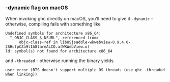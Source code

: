### -dynamic flag on macOS

When invoking ghc directly on macOS, you'll need to give it `-dynamic` - otherwise, compiling fails with something like

```
Undefined symbols for architecture x86_64:
  "_OBJC_CLASS_$_NSURL", referenced from:
      objc-class-ref in libHSjsaddle-wkwebview-0.9.4.0-2SHufpCZa9lIA8lareALCO.a(WKWebView.o)
ld: symbol(s) not found for architecture x86_64
```

and `-threaded` - otherwise running the binary yields

```
user error (RTS doesn't support multiple OS threads (use ghc -threaded when linking))
```